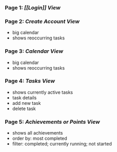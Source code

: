 
### Page 1: *[[Login]] View*

### Page 2: *Create Account View*

- big calendar
- shows reoccurring tasks
### Page 3: *Calendar View*

- big calendar
- shows reoccurring tasks

### Page 4: *Tasks View*

- shows currently active tasks
- task details
- add new task
- delete task

### Page 5: *Achievements or Points View*

- shows all achievements
- order by: most completed
- filter: completed; currently running; not started

